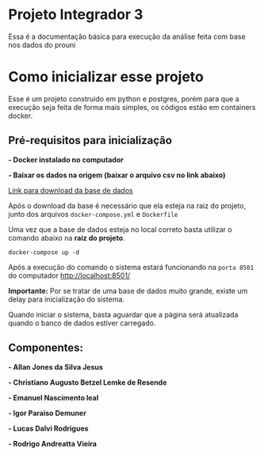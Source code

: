 # Projeto Integrador 3

Essa é a documentação básica para execução da análise feita com base nos dados do prouni

# Como inicializar esse projeto

Esse é um projeto construido em python e postgres, porém para que a execução seja feita de forma mais simples, os códigos estão em containers docker.

## Pré-requisitos para inicialização

**- Docker instalado no computador**

**- Baixar os dados na origem (baixar o arquivo csv no link abaixo)**

[Link para download da base de dados](https://www.kaggle.com/datasets/lfarhat/brasil-students-scholarship-prouni-20052019)

Após o download da base é necessário que ela esteja na raiz do projeto, junto dos arquivos `docker-compose.yml` e `Dockerfile`

Uma vez que a base de dados esteja no local correto basta utilizar o comando abaixo na **raiz do projeto**.

```
docker-compose up -d
```

Após a execução do comando o sistema estará funcionando na `porta 8501` do computador
[http://localhost:8501/](http://localhost:8501/)

**Importante:** Por se tratar de uma base de dados muito grande, existe um delay para inicialização do sistema.

Quando iniciar o sistema, basta aguardar que a página será atualizada quando o banco de dados estiver carregado.

## Componentes:

**- Allan Jones da Silva Jesus**

**- Christiano Augusto Betzel Lemke de Resende**

**- Emanuel Nascimento leal**

**- Igor Paraiso Demuner**

**- Lucas Dalvi Rodrigues**

**- Rodrigo Andreatta Vieira**
